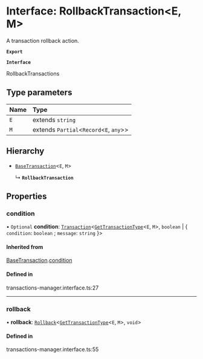 # Interface: RollbackTransaction<E, M\>

A transaction rollback action.

**`Export`**

**`Interface`**

RollbackTransactions

## Type parameters

| Name | Type                                      |
| :--- | :---------------------------------------- |
| `E`  | extends `string`                          |
| `M`  | extends `Partial`<`Record`<`E`, `any`\>\> |

## Hierarchy

- [`BaseTransaction`](BaseTransaction.md)<`E`, `M`\>

  ↳ **`RollbackTransaction`**

## Properties

### condition

• `Optional` **condition**: [`Transaction`](../types/Transaction.md)<[`GetTransactionType`](../types/GetTransactionType.md)<`E`, `M`\>, `boolean` \| { `condition`: `boolean` ; `message`: `string` }\>

#### Inherited from

[BaseTransaction](BaseTransaction.md).[condition](BaseTransaction.md#condition)

#### Defined in

transactions-manager.interface.ts:27

---

### rollback

• **rollback**: [`Rollback`](../types/Rollback.md)<[`GetTransactionType`](../types/GetTransactionType.md)<`E`, `M`\>, `void`\>

#### Defined in

transactions-manager.interface.ts:55

